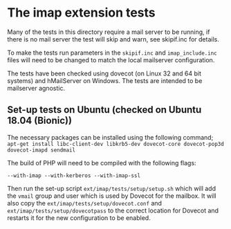 # The imap extension tests

Many of the tests in this directory require a mail server to be running, if
there is no mail server the test will skip and warn, see skipif.inc for details.

To make the tests run parameters in the `skipif.inc` and `imap_include.inc`
files will need to be changed to match the local mailserver configuration.

The tests have been checked using dovecot (on Linux 32 and 64 bit systems) and
hMailServer on Windows. The tests are intended to be mailserver agnostic.

## Set-up tests on Ubuntu (checked on Ubuntu 18.04 (Bionic))
The necessary packages can be installed using the following command;
`apt-get install libc-client-dev libkrb5-dev dovecot-core dovecot-pop3d dovecot-imapd sendmail`

The build of PHP will need to be compiled with the following flags:
```
--with-imap --with-kerberos --with-imap-ssl
```

Then run the set-up script `ext/imap/tests/setup/setup.sh` which will add the `vmail`
group and user which is used by Dovecot for the mailbox. It will also copy the
`ext/imap/tests/setup/dovecot.conf` and `ext/imap/tests/setup/dovecotpass` to the correct
location for Dovecot and restarts it for the new configuration to be enabled.
